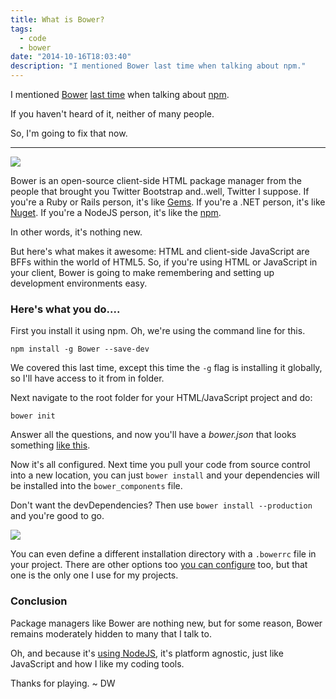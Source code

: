 ```yaml
---
title: What is Bower?
tags:
  - code
  - bower
date: "2014-10-16T18:03:40"
description: "I mentioned Bower last time when talking about npm."
---
```


[1]: bower-logo.png
[2]: bower-screen.PNG

I mentioned [Bower](http://bower.io/) [last time](http://davidwesst.com/always-use-node/) when talking about [npm](https://www.npmjs.org/).

If you haven't heard of it, neither of many people.

So, I'm going to fix that now.

* * *

![][1]

Bower is an open-source client-side HTML package manager from the people that brought you Twitter Bootstrap and..well, Twitter I suppose. If you're a Ruby or Rails person, it's like [Gems](https://rubygems.org/). If you're a .NET person, it's like [Nuget](https://www.nuget.org/). If you're a NodeJS person, it's like the [npm](https://www.npmjs.org/).

In other words, it's nothing new.

But here's what makes it awesome: HTML and client-side JavaScript are BFFs within the world of HTML5\. So, if you're using HTML or JavaScript in your client, Bower is going to make remembering and setting up development environments easy.

### Here's what you do....

First you install it using npm. Oh, we're using the command line for this.

`npm install -g Bower --save-dev`

We covered this last time, except this time the `-g` flag is installing it globally, so I'll have access to it from in folder.

Next navigate to the root folder for your HTML/JavaScript project and do:

`bower init`

Answer all the questions, and now you'll have a _bower.json_ that looks something [like this](https://github.com/zvgq/zvgq/blob/master/bower.json).

Now it's all configured. Next time you pull your code from source control into a new location, you can just `bower install` and your dependencies will be installed into the `bower_components` file.

Don't want the devDependencies? Then use `bower install --production` and you're good to go.

![][2]

You can even define a different installation directory with a `.bowerrc` file in your project. There are other options too [you can configure](http://bower.io/docs/config/) too, but that one is the only one I use for my projects.

### Conclusion

Package managers like Bower are nothing new, but for some reason, Bower remains moderately hidden to many that I talk to.

Oh, and because it's [using NodeJS](http://nodejs.org), it's platform agnostic, just like JavaScript and how I like my coding tools.

Thanks for playing. ~ DW